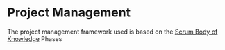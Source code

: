 # Project Management

The project management framework used is based on the [Scrum Body of Knowledge](http://www.scrumstudy.com/SBOK/SCRUMstudy-SBOK-Guide-2016.pdf) Phases

